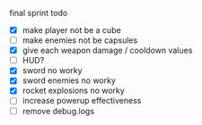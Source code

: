 final sprint todo

- [x] make player not be a cube
- [ ] make enemies not be capsules
- [x] give each weapon damage / cooldown values
- [ ] HUD?
- [x] sword no worky
- [x] sword enemies no worky
- [x] rocket explosions no worky
- [ ] increase powerup effectiveness
- [ ] remove debug.logs
